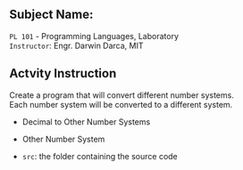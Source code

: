 ## Subject Name:

`PL 101` - Programming Languages, Laboratory  
`Instructor`: Engr. Darwin Darca, MIT

## Actvity Instruction

Create a program that will convert different number systems.  
Each number system will be converted to a different system.
- Decimal to Other Number Systems
- Other Number System

- `src`: the folder containing the source code
